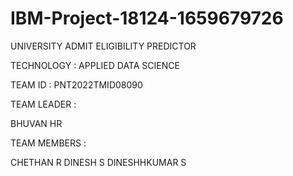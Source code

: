 # IBM-Project-18124-1659679726
UNIVERSITY ADMIT ELIGIBILITY PREDICTOR

TECHNOLOGY : APPLIED DATA SCIENCE

TEAM ID : PNT2022TMID08090

TEAM LEADER :

BHUVAN HR

TEAM MEMBERS :

CHETHAN R
DINESH S
DINESHHKUMAR S
